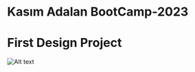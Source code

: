 # Kasım Adalan BootCamp-2023 
# First Design Project

<img
  src="/photo/homework_1.jpg"
  alt="Alt text"
  title="Optional title"
  style="display: inline-block; margin: 0 auto; max-width: 300px">
